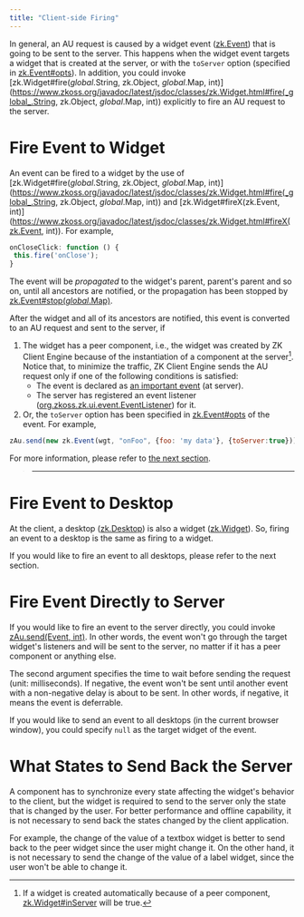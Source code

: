 ```yaml
---
title: "Client-side Firing"
---
```




In general, an AU request is caused by a widget event
([zk.Event](https://www.zkoss.org/javadoc/latest/jsdoc/classes/zk.Event.html)) that is going to be sent
to the server. This happens when the widget event targets a widget that
is created at the server, or with the `toServer` option (specified in
[zk.Event#opts](https://www.zkoss.org/javadoc/latest/jsdoc/classes/zk.Event.html#opts)). In
addition, you could invoke
[zk.Widget#fire(_global_.String, zk.Object, _global_.Map, int)](https://www.zkoss.org/javadoc/latest/jsdoc/classes/zk.Widget.html#fire(_global_.String, zk.Object, _global_.Map, int))
explicitly to fire an AU request to the server.

# Fire Event to Widget

An event can be fired to a widget by the use of
[zk.Widget#fire(_global_.String, zk.Object, _global_.Map, int)](https://www.zkoss.org/javadoc/latest/jsdoc/classes/zk.Widget.html#fire(_global_.String, zk.Object, _global_.Map, int))
and
[zk.Widget#fireX(zk.Event, int)](https://www.zkoss.org/javadoc/latest/jsdoc/classes/zk.Widget.html#fireX(zk.Event, int)).
For example,

```javascript
onCloseClick: function () {
 this.fire('onClose');
}
```

The event will be *propagated* to the widget's parent, parent's parent
and so on, until all ancestors are notified, or the propagation has been
stopped by
[zk.Event#stop(_global_.Map)](https://www.zkoss.org/javadoc/latest/jsdoc/classes/zk.Event.html#stop(_global_.Map)).

After the widget and all of its ancestors are notified, this event is
converted to an AU request and sent to the server, if

1.  The widget has a peer component, i.e., the widget was created by ZK
    Client Engine because of the instantiation of a component at the
    server[^1]. Notice that, to minimize the traffic, ZK Client Engine
    sends the AU request only if one of the following conditions is
    satisfied:
    - The event is declared as [an important event]({{site.baseurl}}/zk_client_side_ref/server_side_processing#Important_Events)
      (at server).
    - The server has registered an event listener
      ([org.zkoss.zk.ui.event.EventListener](https://www.zkoss.org/javadoc/latest/zk/org/zkoss/zk/ui/event/EventListener.html))
      for it.
2.  Or, the `toServer` option has been specified in
    [zk.Event#opts](https://www.zkoss.org/javadoc/latest/jsdoc/classes/zk.Event.html#opts) of the
    event. For example,

```javascript
zAu.send(new zk.Event(wgt, "onFoo", {foo: 'my data'}, {toServer:true}));
```

For more information, please refer to [the next section]({{site.baseurl}}/zk_client_side_ref/server_side_processing).

> ------------------------------------------------------------------------
>
> <references/>

# Fire Event to Desktop

At the client, a desktop
([zk.Desktop](https://www.zkoss.org/javadoc/latest/jsdoc/classes/zk.Desktop.html)) is also a widget
([zk.Widget](https://www.zkoss.org/javadoc/latest/jsdoc/classes/zk.Widget.html)). So, firing an event to
a desktop is the same as firing to a widget.

If you would like to fire an event to all desktops, please refer to the
next section.

# Fire Event Directly to Server

If you would like to fire an event to the server directly, you could
invoke [zAu.send(Event, int)](https://www.zkoss.org/javadoc/latest/jsdoc/_global_/zAu.html#send-zk.Event-int-).
In other words, the event won't go through the target widget's listeners
and will be sent to the server, no matter if it has a peer component or
anything else.

The second argument specifies the time to wait before sending the
request (unit: milliseconds). If negative, the event won't be sent until
another event with a non-negative delay is about to be sent. In other
words, if negative, it means the event is deferrable.

If you would like to send an event to all desktops (in the current
browser window), you could specify `null` as the target widget of the
event.

# What States to Send Back the Server

A component has to synchronize every state affecting the widget's
behavior to the client, but the widget is required to send to the server
only the state that is changed by the user. For better performance and
offline capability, it is not necessary to send back the states changed
by the client application.

For example, the change of the value of a textbox widget is better to
send back to the peer widget since the user might change it. On the
other hand, it is not necessary to send the change of the value of a
label widget, since the user won't be able to change it.

[^1]: If a widget is created automatically because of a peer component,
    [zk.Widget#inServer](https://www.zkoss.org/javadoc/latest/jsdoc/classes/zk.Widget.html#inServer)
    will be true.
